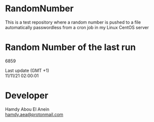 # RandomNumber    
This is a test repository where a random number is pushed to a file automatically passwordless from a cron job in my Linux CentOS server    
# Random Number of the last run   
6859
      
Last update (GMT +1)    
11/11/21 02:00:01
# Developer    
Hamdy Abou El Anein   
hamdy.aea@protonmail.com
